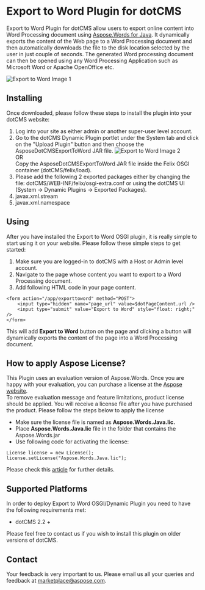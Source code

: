 # Export to Word Plugin for dotCMS

Export to Word Plugin for dotCMS allow users to export online content into Word Processing document using [Aspose.Words for Java](https://products.aspose.com/words/java). It dynamically exports the content of the Web page to a Word  Processing document and then automatically downloads the file to  the disk location selected by the user in just couple of seconds. The generated Word processing document can then be opened using any Word Processing Application such as Microsoft Word or Apache OpenOffice etc.

![Export to Word Image 1](http://i.imgur.com/aqlE55d.png|align=center,border=1!)

## Installing

Once downloaded, please follow these steps to install the plugin into your dotCMS website:

1. Log into your site as either admin or another super-user level account.
2. Go to the dotCMS Dynamic Plugin portlet under the System tab and click on the "Upload Plugin" button and then choose the AsposeDotCMSExportToWord JAR file.
![Export to Word Image 2](http://i.imgur.com/7dhmMs3.png|align=center,border=1!)  
OR  
Copy the AsposeDotCMSExportToWord JAR file inside the Felix OSGI container (dotCMS/felix/load).  
3. Please add the following 2 exported packages either by changing the file: dotCMS/WEB-INF/felix/osgi-extra.conf or using the dotCMS UI (System \-> Dynamic Plugins \-> Exported Packages).
  1. javax.xml.stream
  2. javax.xml.namespace

## Using

After you have installed the Export to Word OSGI plugin, it is really simple to start using it on your website. Please follow these simple steps to get started:

1. Make sure you are logged-in to dotCMS with a Host or Admin level account.
2. Navigate to the page whose content you want to export to a Word Processing document.
3. Add following HTML code in your page content.
```
<form action="/app/exporttoword" method="POST">
    <input type="hidden" name="page_url" value=$dotPageContent.url />
    <input type="submit" value="Export to Word" style="float: right;" />
</form>
```
This will add **Export to Word** button on the page and clicking a button will dynamically exports the content of the page into a Word Processing document.

## How to apply Aspose License?

This Plugin uses an evaluation version of Aspose.Words. Once you are happy with your evaluation, you can purchase a license at the [Aspose website](http://www.aspose.com/purchase/default.aspx).  
To remove evaluation message and feature limitations, product license should be applied. You will receive a license file after you have purchased the product. Please follow the steps below to apply the license

- Make sure the license file is named as **Aspose.Words.Java.lic.**
- Place **Aspose.Words.Java.lic** file in the folder that contains the Aspose.Words.jar
- Use following code for activating the license:

```
License license = new License();
license.setLicense("Aspose.Words.Java.lic");
```
Please check this [article](https://docs.aspose.com/display/wordsjava/Applying+a+License) for further details.

## Supported Platforms

In order to deploy Export to Word OSGI/Dynamic Plugin you need to have the following requirements met:
- dotCMS 2.2 +

Please feel free to contact us if you wish to install this plugin on older versions of dotCMS.

## Contact

Your feedback is very important to us. Please email us all your queries and feedback at marketplace@aspose.com.

